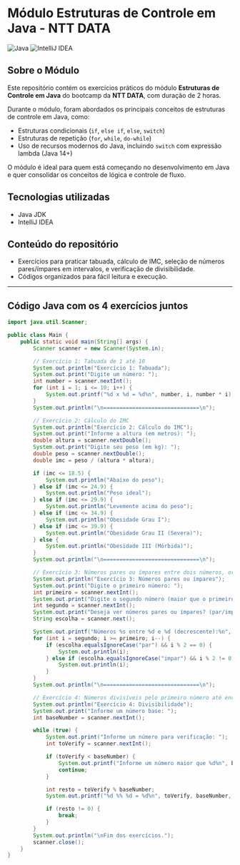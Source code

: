 # Módulo Estruturas de Controle em Java - NTT DATA

![Java](https://img.shields.io/badge/Java-%23F89820?style=for-the-badge&logo=java&logoColor=white&labelColor=black)
![IntelliJ IDEA](https://img.shields.io/badge/IntelliJ%20IDEA-%23000000?style=for-the-badge&logo=intellij-idea&logoColor=white&labelColor=purple)

## Sobre o Módulo

Este repositório contém os exercícios práticos do módulo **Estruturas de Controle em Java** do bootcamp da **NTT DATA**, com duração de 2 horas.  

Durante o módulo, foram abordados os principais conceitos de estruturas de controle em Java, como:  
- Estruturas condicionais (`if`, `else if`, `else`, `switch`)  
- Estruturas de repetição (`for`, `while`, `do-while`)  
- Uso de recursos modernos do Java, incluindo `switch` com expressão lambda (Java 14+)  

O módulo é ideal para quem está começando no desenvolvimento em Java e quer consolidar os conceitos de lógica e controle de fluxo.

## Tecnologias utilizadas  
- Java JDK  
- IntelliJ IDEA  

## Conteúdo do repositório

- Exercícios para praticar tabuada, cálculo de IMC, seleção de números pares/ímpares em intervalos, e verificação de divisibilidade.  
- Códigos organizados para fácil leitura e execução.

---

## Código Java com os 4 exercícios juntos

```java
import java.util.Scanner;

public class Main {
    public static void main(String[] args) {
        Scanner scanner = new Scanner(System.in);

        // Exercício 1: Tabuada de 1 até 10
        System.out.println("Exercício 1: Tabuada");
        System.out.print("Digite um número: ");
        int number = scanner.nextInt();
        for (int i = 1; i <= 10; i++) {
            System.out.printf("%d x %d = %d%n", number, i, number * i);
        }
        System.out.println("\n==============================\n");

        // Exercício 2: Cálculo do IMC
        System.out.println("Exercício 2: Cálculo do IMC");
        System.out.print("Informe a altura (em metros): ");
        double altura = scanner.nextDouble();
        System.out.print("Digite seu peso (em kg): ");
        double peso = scanner.nextDouble();
        double imc = peso / (altura * altura);

        if (imc <= 18.5) {
            System.out.println("Abaixo do peso");
        } else if (imc <= 24.9) {
            System.out.println("Peso ideal");
        } else if (imc <= 29.9) {
            System.out.println("Levemente acima do peso");
        } else if (imc <= 34.9) {
            System.out.println("Obesidade Grau I");
        } else if (imc <= 39.9) {
            System.out.println("Obesidade Grau II (Severa)");
        } else {
            System.out.println("Obesidade III (Mórbida)");
        }
        System.out.println("\n==============================\n");

        // Exercício 3: Números pares ou ímpares entre dois números, ordem decrescente
        System.out.println("Exercício 3: Números pares ou ímpares");
        System.out.print("Digite o primeiro número: ");
        int primeiro = scanner.nextInt();
        System.out.print("Digite o segundo número (maior que o primeiro): ");
        int segundo = scanner.nextInt();
        System.out.print("Deseja ver números pares ou ímpares? (par/impar): ");
        String escolha = scanner.next();

        System.out.printf("Números %s entre %d e %d (decrescente):%n", escolha, segundo, primeiro);
        for (int i = segundo; i >= primeiro; i--) {
            if (escolha.equalsIgnoreCase("par") && i % 2 == 0) {
                System.out.println(i);
            } else if (escolha.equalsIgnoreCase("impar") && i % 2 != 0) {
                System.out.println(i);
            }
        }
        System.out.println("\n==============================\n");

        // Exercício 4: Números divisíveis pelo primeiro número até encontrar resto diferente de 0
        System.out.println("Exercício 4: Divisibilidade");
        System.out.print("Informe um número base: ");
        int baseNumber = scanner.nextInt();

        while (true) {
            System.out.print("Informe um número para verificação: ");
            int toVerify = scanner.nextInt();

            if (toVerify < baseNumber) {
                System.out.printf("Informe um número maior que %d%n", baseNumber);
                continue;
            }

            int resto = toVerify % baseNumber;
            System.out.printf("%d %% %d = %d%n", toVerify, baseNumber, resto);

            if (resto != 0) {
                break;
            }
        }
        System.out.println("\nFim dos exercícios.");
        scanner.close();
    }
}
